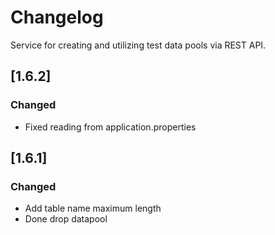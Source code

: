 # Changelog
Service for creating and utilizing test data pools via REST API.

## [1.6.2]

### Changed

- Fixed  reading from application.properties 


## [1.6.1]

### Changed

- Add table name maximum length
- Done drop datapool